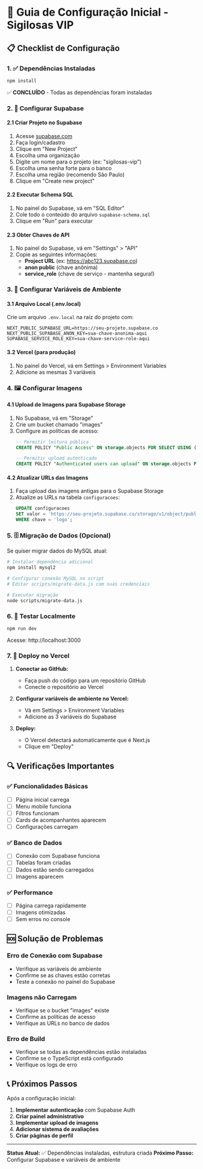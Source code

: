 # 🚀 Guia de Configuração Inicial - Sigilosas VIP

## 📋 Checklist de Configuração

### 1. ✅ Dependências Instaladas
```bash
npm install
```
✅ **CONCLUÍDO** - Todas as dependências foram instaladas

### 2. 🔧 Configurar Supabase

#### 2.1 Criar Projeto no Supabase
1. Acesse [supabase.com](https://supabase.com)
2. Faça login/cadastro
3. Clique em "New Project"
4. Escolha uma organização
5. Digite um nome para o projeto (ex: "sigilosas-vip")
6. Escolha uma senha forte para o banco
7. Escolha uma região (recomendo São Paulo)
8. Clique em "Create new project"

#### 2.2 Executar Schema SQL
1. No painel do Supabase, vá em "SQL Editor"
2. Cole todo o conteúdo do arquivo `supabase-schema.sql`
3. Clique em "Run" para executar

#### 2.3 Obter Chaves de API
1. No painel do Supabase, vá em "Settings" > "API"
2. Copie as seguintes informações:
   - **Project URL** (ex: https://abc123.supabase.co)
   - **anon public** (chave anônima)
   - **service_role** (chave de serviço - mantenha segura!)

### 3. 🔐 Configurar Variáveis de Ambiente

#### 3.1 Arquivo Local (.env.local)
Crie um arquivo `.env.local` na raiz do projeto com:

```env
NEXT_PUBLIC_SUPABASE_URL=https://seu-projeto.supabase.co
NEXT_PUBLIC_SUPABASE_ANON_KEY=sua-chave-anonima-aqui
SUPABASE_SERVICE_ROLE_KEY=sua-chave-service-role-aqui
```

#### 3.2 Vercel (para produção)
1. No painel do Vercel, vá em Settings > Environment Variables
2. Adicione as mesmas 3 variáveis

### 4. 🖼️ Configurar Imagens

#### 4.1 Upload de Imagens para Supabase Storage
1. No Supabase, vá em "Storage"
2. Crie um bucket chamado "images"
3. Configure as políticas de acesso:
   ```sql
   -- Permitir leitura pública
   CREATE POLICY "Public Access" ON storage.objects FOR SELECT USING (bucket_id = 'images');
   
   -- Permitir upload autenticado
   CREATE POLICY "Authenticated users can upload" ON storage.objects FOR INSERT WITH CHECK (bucket_id = 'images' AND auth.role() = 'authenticated');
   ```

#### 4.2 Atualizar URLs das Imagens
1. Faça upload das imagens antigas para o Supabase Storage
2. Atualize as URLs na tabela `configuracoes`:
   ```sql
   UPDATE configuracoes 
   SET valor = 'https://seu-projeto.supabase.co/storage/v1/object/public/images/logo.png'
   WHERE chave = 'logo';
   ```

### 5. 🗄️ Migração de Dados (Opcional)

Se quiser migrar dados do MySQL atual:

```bash
# Instalar dependência adicional
npm install mysql2

# Configurar conexão MySQL no script
# Editar scripts/migrate-data.js com suas credenciais

# Executar migração
node scripts/migrate-data.js
```

### 6. 🧪 Testar Localmente

```bash
npm run dev
```

Acesse: http://localhost:3000

### 7. 🚀 Deploy no Vercel

1. **Conectar ao GitHub:**
   - Faça push do código para um repositório GitHub
   - Conecte o repositório ao Vercel

2. **Configurar variáveis de ambiente no Vercel:**
   - Vá em Settings > Environment Variables
   - Adicione as 3 variáveis do Supabase

3. **Deploy:**
   - O Vercel detectará automaticamente que é Next.js
   - Clique em "Deploy"

## 🔍 Verificações Importantes

### ✅ Funcionalidades Básicas
- [ ] Página inicial carrega
- [ ] Menu mobile funciona
- [ ] Filtros funcionam
- [ ] Cards de acompanhantes aparecem
- [ ] Configurações carregam

### ✅ Banco de Dados
- [ ] Conexão com Supabase funciona
- [ ] Tabelas foram criadas
- [ ] Dados estão sendo carregados
- [ ] Imagens aparecem

### ✅ Performance
- [ ] Página carrega rapidamente
- [ ] Imagens otimizadas
- [ ] Sem erros no console

## 🆘 Solução de Problemas

### Erro de Conexão com Supabase
- Verifique as variáveis de ambiente
- Confirme se as chaves estão corretas
- Teste a conexão no painel do Supabase

### Imagens não Carregam
- Verifique se o bucket "images" existe
- Confirme as políticas de acesso
- Verifique as URLs no banco de dados

### Erro de Build
- Verifique se todas as dependências estão instaladas
- Confirme se o TypeScript está configurado
- Verifique os logs de erro

## 📞 Próximos Passos

Após a configuração inicial:

1. **Implementar autenticação** com Supabase Auth
2. **Criar painel administrativo**
3. **Implementar upload de imagens**
4. **Adicionar sistema de avaliações**
5. **Criar páginas de perfil**

---

**Status Atual:** ✅ Dependências instaladas, estrutura criada
**Próximo Passo:** Configurar Supabase e variáveis de ambiente 